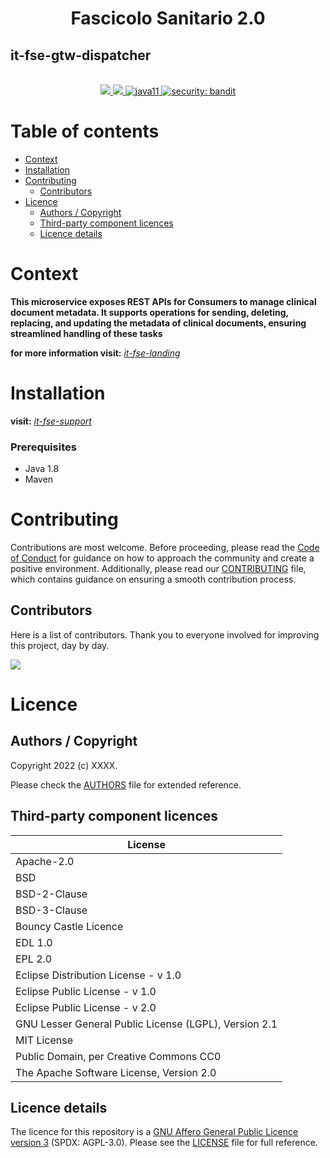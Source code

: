 <h1 align="center">Fascicolo Sanitario 2.0</h1>
<h2 align="left">it-fse-gtw-dispatcher</h2>

<br />
<div align="center">
    <!-- CoC -->
    <a href="CODE_OF_CONDUCT.md">
      <img src="https://img.shields.io/badge/Contributor%20Covenant-v2.0%20adopted-ff69b4.svg" />
    </a>
    <a href="CODE_OF_CONDUCT.md">
      <img src="https://img.shields.io/badge/badge-green.svg" />
    </a>
    <a href="/">
      <img alt="java11"
      src="https://img.shields.io/badge/badge-red.svg">
    </a>
    <a href="/">
      <img alt="security: bandit"
      src="https://img.shields.io/badge/badge-yellow.svg">
    </a>
</div>


# Table of contents

- [Context](#context)
- [Installation](#installation)
- [Contributing](#contributing)
  - [Contributors](#contributors)
- [Licence](#licence)
  - [Authors / Copyright](#authors--copyright)
  - [Third-party component licences](#third-party-component-licences)
  - [Licence details](#licence-details)


# Context

**This microservice exposes REST APIs for Consumers to manage clinical document metadata. It supports operations for sending, deleting, replacing, and updating the metadata of clinical documents, ensuring streamlined handling of these tasks**

**for more information visit:** [*it-fse-landing*](https://github.com/ministero-salute/it-fse-landing)


# Installation
**visit:** [*it-fse-support*](https://github.com/ministero-salute/it-fse-support)

### Prerequisites
- Java 1.8
- Maven

# Contributing
Contributions are most welcome. Before proceeding, please read the [Code of Conduct](./CODE_OF_CONDUCT.md) for guidance on how to approach the community and create a positive environment. Additionally, please read our [CONTRIBUTING](./CONTRIBUTING.md) file, which contains guidance on ensuring a smooth contribution process.

## Contributors
Here is a list of contributors. Thank you to everyone involved for improving this project, day by day.

<a href="https://github.com/ministero-salute/XXXX">
  <img
  src="https://contributors-img.web.app/image?repo=ministero-salute/XXXX"
  />
</a>

# Licence

## Authors / Copyright

Copyright 2022 (c) XXXX.

Please check the [AUTHORS](AUTHORS) file for extended reference.

## Third-party component licences
| License |
|-------|
| Apache-2.0 |
| BSD |
| BSD-2-Clause |
| BSD-3-Clause |
| Bouncy Castle Licence |
| EDL 1.0 |
| EPL 2.0 |
| Eclipse Distribution License - v 1.0 |
| Eclipse Public License - v 1.0 |
| Eclipse Public License - v 2.0 |
| GNU Lesser General Public License (LGPL), Version 2.1 |
| MIT License |
| Public Domain, per Creative Commons CC0 |
| The Apache Software License, Version 2.0 |

## Licence details

The licence for this repository is a [GNU Affero General Public Licence version 3](https://www.gnu.org/licenses/agpl-3.0.html) (SPDX: AGPL-3.0). Please see the [LICENSE](LICENSE) file for full reference.
